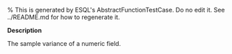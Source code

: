 % This is generated by ESQL's AbstractFunctionTestCase. Do no edit it. See ../README.md for how to regenerate it.

**Description**

The sample variance of a numeric field.

